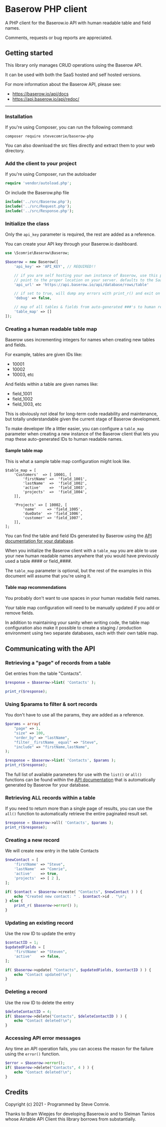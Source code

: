 
# Baserow PHP client
A PHP client for the Baserow.io API with human readable table and field names.

Comments, requests or bug reports are appreciated.

## Getting started

This library only manages CRUD operations using the Baserow API.

It can be used with both the SaaS hosted and self hosted versions.

For more information about the Baserow API, please see:

- https://baserow.io/api/docs
- https://api.baserow.io/api/redoc/

---

### Installation

If you're using Composer, you can run the following command:
```
composer require stevecomrie/baserow-php
```
You can also download the src files directly and extract them to your web directory.


### Add the client to your project
If you're using Composer, run the autoloader
```php
require 'vendor/autoload.php';
```
Or include the Baserow.php file

```php
include('../src/Baserow.php');
include('../src/Request.php');
include('../src/Response.php');
```
### Initialize the class
Only the `api_key` parameter is required, the rest are added as a reference.

You can create your API key through your Baserow.io dashboard.

```php
use \Scomrie\Baserow\Baserow;

$baserow = new Baserow([
    'api_key' => 'API_KEY', // REQUIRED!!

	// if you are self hosting your own instance of Baserow, use this parameter to
	// point to the proper location on your server. defaults to the SaaS hosted endpoint.
    'api_url' => 'https://api.baserow.io/api/database/rows/table'

	// if set to true, will dump any errors with print_r() and exit on failure
	'debug' => false,

	// map of all tables & fields from auto-generated ###'s to human readable names
	'table_map' => []
]);
```

### Creating a human readable table map

Baserow uses incrementing integers for names when creating new tables and fields.

For example, tables are given IDs like:
 - 10001
 - 10002
 - 10003, etc

And fields within a table are given names like:
 - field_1001
 - field_1002
 - field_1003, etc

This is obviously not ideal for long-term code readability and maintenance, but totally understandable given the current stage of Baserow development.

To make developer life a littler easier, you can configure a `table_map` parameter when creating a new instance of the Baserow client that lets you map these auto-generated IDs to human readable names.

#### Sample table map

This is what a sample  table map configuration might look like.

```
$table_map = [
	'Customers'  => [ 10001, [
		'firstName' =>  'field_1001',
		'lastName'  =>  'field_1002',
		'active'    =>  'field_1003',
		'projects'  =>  'field_1004',
	]],

	'Projects' => [ 10002, [
		'name'     => 'field_1005',
		'dueDate'  => 'field_1006',
		'customer' => 'field_1007',
	]],
];
```

You can find the table and field IDs generated by Baserow using the [API documentation for your database](https://baserow.io/api/docs/).

When you initialize the Baserow client with a `table_map` you are able to use your new human readable names anywhere that you would have previously used a table #### or field_####.

The `table_map` parameter is optional, but the rest of the examples in this document will assume that you're using it.

#### Table map recommendations

You probably don't want to use spaces in your human readable field names.

Your table map configuration will need to be manually updated if you add or remove fields.

In addition to maintaining your sanity when writing code, the table map configuration also make it possible to create a staging / production environment using two separate databases, each with their own table map.


## Communicating with the API

### Retrieving a "page" of records from a table
Get entries from the table "Contacts". 
```php
$response = $baserow->list( 'Contacts' );

print_r($response);
```


### Using $params to filter & sort records

You don't have to use all the params, they are added as a reference.

```php
$params = array(
    "page" => 1,
    "size" => 100,
    "order_by" => "lastName",
    "filter__firstName__equal" => "Steve",
    "include" => "firstName,lastName",
);

$response = $baserow->list( 'Contacts', $params );
print_r($response);
```
The full list of available parameters for use with the `list()` or `all()` functions can be found within the [API documentation](https://baserow.io/api/docs/) that is automatically generated by Baserow for your database.


### Retrieving ALL records within a table
If you need to return more than a single page of results, you can use the `all()` function to automatically retrieve the entire paginated result set.
```php
$response = $baserow->all( 'Contacts', $params );
print_r($response);
```


### Creating a new record
We will create new entry in the table Contacts
```php
$newContact = [
	'firstName' => "Steve",
	'lastName'  => "Comrie",
	'active'    => true,
	'projects'  => [ 2 ],
];

if( $contact = $baserow->create( "Contacts", $newContact ) ) {
	echo "Created new contact: " . $contact->id . "\n";
} else {
	print_r( $baserow->error() );
}
```

### Updating an existing record
Use the row ID to update the entry
```php
$contactID = 1;
$updatedFields = [
	'firstName' => "Steven",
	'active'    => false,
];

if( $baserow->update( "Contacts", $updatedFields, $contactID ) ) {
	echo "Contact updated!\n";
}
```

### Deleting a record
Use the row ID to delete the entry
```php
$deleteContactID = 4;
if( $baserow->delete("Contacts", $deleteContactID ) ) {
	echo "Contact deleted!\n";
}
```
### Accessing API error messages
Any time an API operation fails, you can access the reason for the failure using the `error()` function. 
```php
$error = $baserow->error();
if( $baserow->delete("Contacts", 4 ) ) {
	echo "Contact deleted!\n";
}
```


## Credits

Copyright (c) 2021 - Programmed by Steve Comrie.

Thanks to Bram Wiepjes for developing Baserow.io and to Sleiman Tanios whose Airtable API Client this library borrows from substantially.